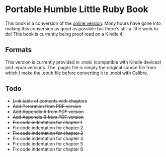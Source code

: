 # Portable Humble Little Ruby Book
This book is a conversion of the [online version](http://humblelittlerubybook.com/). Many hours have gone into making this conversion as good as possible but there's still a little work to do! This book is currently being proof read on a Kindle 4.

## Formats
This version is currently provided in .mobi (compatible with Kindle devices) and .epub versions. The .pages file is simply the original source file from which I make the .epub file before converting it to .mobi with Calibre.

## Todo
* ~~Link table of contents with chapters~~
* ~~Add Peroration from PDF version~~
* ~~Add Appendix A from PDF version~~
* ~~Add Appendix B from PDF version~~
* ~~Fix code indentation for chapter 1~~
* ~~Fix code indentation for chapter 2~~
* ~~Fix code indentation for chapter 3~~
* Fix code indentation for chapter 4
* Fix code indentation for chapter 5 
* Fix code indentation for chapter 6
 
